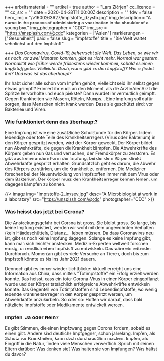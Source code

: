 +++
arbeitsmaterial = ""
artikel = true
author = "Lars Ziörjen"
cc_licence = ""
cc_src = ""
date = 2020-04-28T11:00:00Z
description = ""
fdw = false
hero_img = "/v1600263627/impfstoffe_dzysfb.jpg"
img_description = "A nurse in the process of administering a vaccination in the shoulder of a young boy."
img_photographer = "CDC"
img_src = "https://unsplash.com/@cdc"
kategorien = ["Asien"]
markierungen = ["Gesundheit"]
paid = false
slug = "impfstoffe"
title = "Die Welt wartet sehnlichst auf den Impfstoff"

+++
_Das Coronavirus, Covid-19, beherrscht die Welt. Das Leben, so wie wir es noch vor zwei Monaten kannten, gibt es nicht mehr. Normal war gestern. Normalität wie früher werde frühestens wieder kommen, sobald es einen Impfstoff gebe. Vielleicht. Doch, wann gibt es den Impfstoff? Wer erfindet ihn? Und was ist das überhaupt?_

Ihr habt sicher alle schon vom Impfen gehört, vielleicht seid ihr selbst gegen etwas geimpft? Erinnert ihr euch an den Moment, als die Ärztin/der Arzt die Spritze hervorholte und euch piekste? Dann wurdet ihr vermutlich geimpft. Gegen Krankheiten wie Masern, Röteln, Mumps... Eine Impfung soll dafür sorgen, dass Menschen nicht krank werden. Dass sie geschützt sind: vor Bakterien und Viren.

### Wie funktioniert denn das überhaupt?

Eine Impfung ist wie eine zusätzliche Schulstunde für den Körper. Indem lebendige oder tote Teile des Krankheitserregers (Virus oder Bakterium) in den Körper gespritzt werden, wird der Körper geweckt. Der Körper bildet nun Abwehrkräfte, die gegen die Krankheit kämpfen. Die Abwehrkräfte des Körpers geben nun Gas und versuchen, den Fremdkörper zu zerstören. Es gibt auch eine andere Form der Impfung, bei der dem Körper direkt Abwehrkräfte gespritzt erhalten. Grundsätzlich geht es darum, die Abwehr des Körpers zu stärken, um die Krankheit zu entfernen. Die Mediziner forschen bei der Neuentwicklung von Impfstoffen immer mit dem Virus oder dem Bakterium. Der Körper muss den Krankheitserreger kennen lernen, um dagegen kämpfen zu können.

{{< image img="impfstoffe-2_inysev.jpg" desc="A Microbiologist at work in a laboratory" src="https://unsplash.com/@cdc" photographer="CDC" >}}

### Was heisst das jetzt bei Corona?

Die Ansteckungsgefahr bei Corona ist gross. Sie bleibt gross. So lange, bis keine Impfung existiert, werden wir wohl mit dem ungewohnten Verhalten (kein Händeschütteln, Distanz...) leben müssen. Da dass Coronavirus neu ist, gibt es noch keine Impfung dagegen. Solange es keine Impfung gibt, kann man sich leichter anstecken. Medizin-Experten weltweit forschen emsig, um endlich einen Impfstoff zu entwickeln. Das wäre ein rettender Durchbruch. Momentan gibt es viele Versuche an Tieren, doch bis zum Impfstoff könnte es bis ins Jahr 2021 dauern.

Dennoch gibt es immer wieder Lichtblicke: Aktuell erreicht uns eine Information aus China, dass mittels "Totimpfstoffe" ein Erfolg erzielt werden konnte. Das heisst, dass ein toter Corona-Virus in einen Körper eingepflanzt wurde und der Körper tatsächlich erfolgreiche Abwehrkräfte entwickeln konnte. Das Gegenteil von Totimpfstoffen sind Lebendimpfstoffe, wo wenig lebende Krankheitserreger in den Körper gespritzt werden, um Abwehrkräfte anzukurbeln. So oder so: Hoffen wir darauf, dass bald nützliche Impfstoffe oder Medikamente entwickelt werden.

### Impfen: Ja oder Nein?

Es gibt Stimmen, die einen Impfzwang gegen Corona fordern, sobald es einen gibt. Andere sind deutliche Impfgegner, schon jahrelang. Impfen, als Schutz vor Krankheiten, kann doch durchaus Sinn machen. Impfen, als Eingriff in die Natur, finden viele Menschen verwerflich. Sprich mit deinen Eltern darüber: Was denken sie? Was halten sie von Impfungen? Was hältst du davon?

